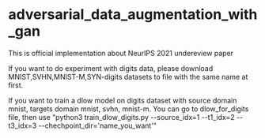 # adversarial_data_augmentation_with_gan
This is official implementation about NeurIPS 2021 undereview paper <Domain Generalization via Adversarially Learned Novel Domains>


If you want to do experiment with digits data, please download MNIST,SVHN,MNIST-M,SYN-digits datasets to file with the same name at first.
  
If you want to train a dlow model on digits dataset with source domain mnist, targets domain mnist, svhn, mnist-m. You can go to dlow_for_digits file, then use "python3 train_dlow_digits.py --source_idx=1 --t1_idx=2 --t3_idx=3 --chechpoint_dir='name_you_want'"
   
  
  
  
  


